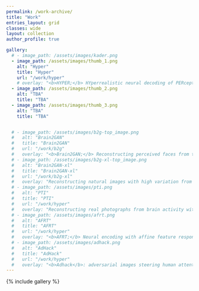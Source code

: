 ```yaml
---
permalink: /work-archive/
title: "Work"
entries_layout: grid
classes: wide
layout: collection
author_profile: true

gallery:
  # - image_path: /assets/images/kader.png
  - image_path: /assets/images/thumb_1.png
    alt: "Hyper"
    title: "Hyper"
    url: "/work/hyper"
    # overlay: "<b>HYPER;</b> HYperrealistic neural decoding of PERception from fMRI recordings via GANs"
  - image_path: /assets/images/thumb_2.png
    alt: "TBA"
    title: "TBA"
  - image_path: /assets/images/thumb_3.png
    alt: "TBA"
    title: "TBA"


  # - image_path: /assets/images/b2g-top_image.png
  #   alt: "Brain2GAN"
  #   title: "Brain2GAN"
  #   url: "/work/b2g"
  #   overlay: "<b>Brain2GAN;</b> Reconstructing perceived faces from the primate brain via StyleGAN"
  # - image_path: /assets/images/b2g-xl-top_image.png
  #   alt: "Brain2GAN-xl"
  #   title: "Brain2GAN-xl"
  #   url: "/work/b2g-xl"
  #   overlay: "Reconstructing natural images with high variation from the primate brain via StyleGAN-xl"
  # - image_path: /assets/images/pti.png
  #   alt: "PTI"
  #   title: "PTI"
  #   url: "/work/hyper"
  #   overlay: "Reconstructing real photographs from brain activity with Brain2GAN and PTI"
  # - image_path: /assets/images/afrt.png
  #   alt: "AFRT"
  #   title: "AFRT"
  #   url: "/work/hyper"
  #   overlay: "<b>AFRT;</b> Neural encoding with affine feature response transforms"
  # - image_path: /assets/images/adhack.png
  #   alt: "AdHack"
  #   title: "AdHack"
  #   url: "/work/hyper"
  #   overlay: "<b>Adhack</b>: adversarial images steering human attention"
---
```


<!-- [![Hyper](/assets/images/hyper.jpg){: width="250" }](/work/hyper) -->
{% include gallery %}